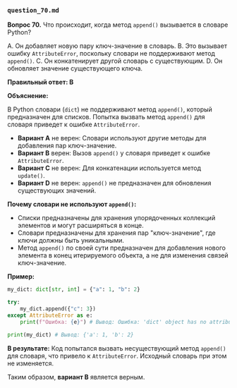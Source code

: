 ### `question_70.md`

**Вопрос 70.** Что происходит, когда метод `append()` вызывается в словаре Python?

A. Он добавляет новую пару ключ-значение в словарь.
B. Это вызывает ошибку `AttributeError`, поскольку словари не поддерживают метод `append()`.
C. Он конкатенирует другой словарь с существующим.
D. Он обновляет значение существующего ключа.

**Правильный ответ: B**

**Объяснение:**

В Python словари (`dict`) не поддерживают метод `append()`, который предназначен для списков. Попытка вызвать метод `append()` для словаря приведет к ошибке `AttributeError`.

*   **Вариант A** не верен:  Словари используют другие методы для добавления пар ключ-значение.
*   **Вариант B** верен: Вызов `append()` у словаря приведет к ошибке `AttributeError`.
*   **Вариант C** не верен:  Для конкатенации используется метод `update()`.
*   **Вариант D** не верен: `append()` не предназначен для обновления существующих значений.

**Почему словари не используют `append()`:**

*   Списки предназначены для хранения упорядоченных коллекций элементов и могут расширяться в конце.
*   Словари предназначены для хранения пар "ключ-значение", где ключи должны быть уникальными.
*   Метод `append()` по своей сути предназначен для добавления нового элемента в конец итерируемого объекта, а не для изменения связей ключ-значение.

**Пример:**

```python
my_dict: dict[str, int] = {"a": 1, "b": 2}

try:
    my_dict.append({"c": 3})
except AttributeError as e:
    print(f"Ошибка: {e}") # Вывод: Ошибка: 'dict' object has no attribute 'append'

print(my_dict) # Вывод: {'a': 1, 'b': 2}
```

**В результате:**
Код попытался вызвать несуществующий метод `append()` для словаря, что привело к `AttributeError`. Исходный словарь при этом не изменяется.

Таким образом, **вариант B** является верным.
